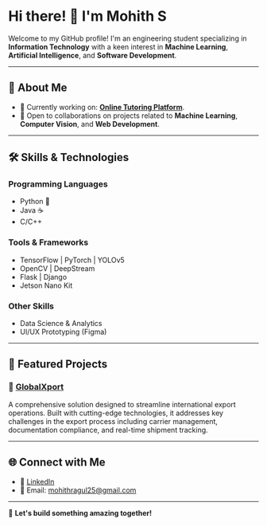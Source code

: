 # Hi there! 👋 I'm Mohith S

Welcome to my GitHub profile! I'm an engineering student specializing in **Information Technology** with a keen interest in **Machine Learning**, **Artificial Intelligence**, and **Software Development**.

---

## 🚀 About Me

- 🔭 Currently working on: **[Online Tutoring Platform](https://github.com/pskillbitsathy/7376232IT286-platform-for-online-tutoring)**.
- 🤝 Open to collaborations on projects related to **Machine Learning**, **Computer Vision**, and **Web Development**.

---

## 🛠️ Skills & Technologies

### Programming Languages
- Python 🐍
- Java ☕
- C/C++

### Tools & Frameworks
- TensorFlow | PyTorch | YOLOv5
- OpenCV | DeepStream
- Flask | Django
- Jetson Nano Kit

### Other Skills
- Data Science & Analytics
- UI/UX Prototyping (Figma)

---

## 📌 Featured Projects

### 🌟 [GlobalXport](https://github.com/dineshdinz12/GlobalXport)
A comprehensive solution designed to streamline international export operations. Built with cutting-edge technologies, it addresses key challenges in the export process including carrier management, documentation compliance, and real-time shipment tracking.


---

## 🌐 Connect with Me
- 💼 [LinkedIn](https://www.linkedin.com/in/mohith-s-954aa52a0/)
- 📧 Email: [mohithragul25@gmail.com](mailto:mohithragul25@gmail.com)

---

🌟 **Let's build something amazing together!**
